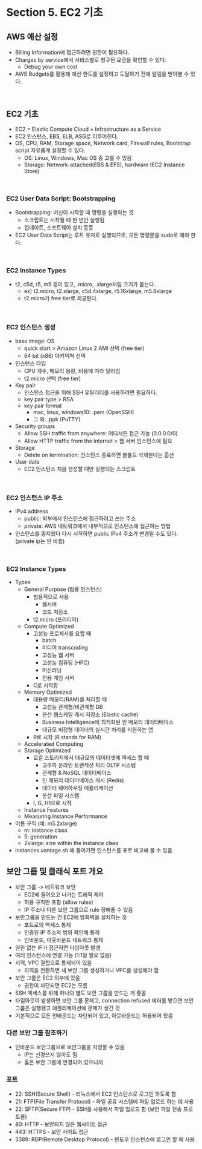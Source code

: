 # Section 5. EC2 기초

## AWS 예산 설정
- Billing Information에 접근하려면 권한이 필요하다.
- Charges by service에서 서비스별로 청구된 요금을 확인할 수 있다.
  - Debug your own cost
- AWS Budgets를 활용해 예산 한도를 설정하고 도달하기 전에 알림을 받아볼 수 있다.

<br/>

## EC2 기초
- EC2 = Elastic Compute Cloud = Infrastructure as a Service
- EC2 인스턴스, EBS, ELB, ASG로 이루어진다.
- OS, CPU, RAM, Storage space, Network card, Firewall rules, Bootstrap script 자유롭게 설정할 수 있다. 
  - OS: Linux, Windows, Mac OS 중 고를 수 있음
  - Storage: Network-attached(EBS & EFS), hardware (EC2 Instance Store)

<br/>

### EC2 User Data Script: Bootstrapping
- Bootstrapping: 머신이 시작할 때 명령을 실행하는 것
  - 스크립트는 시작될 때 한 번만 실행됨
  - 업데이트, 소프트웨어 설치 등등
- EC2 User Data Script는 루트 유저로 실행되므로, 모든 명령문을 sudo로 해야 한다.

<br/>

### EC2 Instance Types
- t2, c5d, r5, m5 등이 있고, .micro, .xlarge처럼 크기가 붙는다.
  - ex) t2.micro, t2.xlarge, c5d.4xlarge, r5.16xlarge, m5.8xlarge
  - t2.micro가 free tier로 제공된다.

<br/>

### EC2 인스턴스 생성
- base image: OS
  - quick start > Amazon Linux 2 AMI 선택 (free tier)
  - 64 bit (x86) 아키텍쳐 선택
- 인스턴스 타입
  - CPU 개수, 메모리 용량, 비용에 따라 달라짐
  - t2.micro 선택 (free tier)
- Key pair
  - 인스턴스 접근을 위해 SSH 유틸리티를 사용하려면 필요하다.
  - key pair type > RSA
  - key pair format 
    - mac, linux, windows10: .pem (OpenSSH)
    - 그 외: .ppk (PuTTY)
- Security groups
  - Allow SSH traffic from anywhere: 어디서든 접근 가능 (0.0.0.0/0)
  - Allow HTTP traffic from the internet > 웹 서버 인스턴스에 필요
- Storage
  - Delete on termination: 인스턴스 종료하면 볼륨도 삭제한다는 옵션
- User data
  - EC2 인스턴스 처음 생성할 때만 실행되는 스크립트

<br/>

### EC2 인스턴스 IP 주소
- IPv4 address
  - public: 외부에서 인스턴스에 접근하려고 쓰는 주소
  - private: AWS 네트워크에서 내부적으로 인스턴스에 접근하는 방법
- 인스턴스를 중지했다 다시 시작하면 public IPv4 주소가 변경될 수도 있다. (private ip는 안 바뀜)

<br/>

### EC2 Instance Types
- Types
  - General Purpose (범용 인스턴스)
    - 범용적으로 사용
      - 웹서버
      - 코드 저장소
    - t2.micro (프리티어)
  - Compute Optimized
    - 고성능 프로세서를 요할 때
      - batch
      - 미디어 transcoding
      - 고성능 웹 서버
      - 고성능 컴퓨팅 (HPC)
      - 머신러닝
      - 전용 게임 서버
    - C로 시작함
  - Memory Optimized
    - 대용량 메모리(RAM)를 처리할 때
      - 고성능 관계형/비관계형 DB
      - 분산 웹스케일 캐시 저장소 (Elastic cache)
      - Business Intelligence에 최적화된 인 메모리 데이터베이스
      - 대규모 비정형 데이터의 실시간 처리를 지원하는 앱
    - R로 시작 (R stands for RAM)
  - Accelerated Computing
  - Storage Optimized
    - 로컬 스토리지에서 대규모의 데이터셋에 액세스 할 때
      - 고주파 온라인 트랜젝션 처리 OLTP 시스템
      - 관계형 & NoSQL 데이터베이스
      - 인 메모리 데이터베이스 캐시 (Redis) 
      - 데이터 웨어하우징 애플리케이션
      - 분산 파일 시스템
    - I, G, H1으로 시작
  - Instance Features
  - Measuring Instance Performance
- 이름 규칙 (예: m5.2xlarge)
  - m: instance class
  - 5: generation
  - 2xlarge: size within the instance class
- instances.vantage.sh 에 들어가면 인스턴스를 표로 비교해 볼 수 있음

## 보안 그룹 및 클래식 포트 개요
- 보안 그룹 -> 네트워크 보안
  - EC2에 들어오고 나가는 트래픽 제어
  - 허용 규칙만 포함 (allow rules)
  - IP 주소나 다른 보안 그룹으로 rule 정해줄 수 있음
- 보안그룹을 만드는 건 EC2에 방화벽을 설치하는 것
  - 포트로의 액세스 통제
  - 인증된 IP 주소의 범위 확인해 통제
  - 인바운드, 아웃바운드 네트워크 통제
- 권한 없는 IP가 접근하면 타임아웃 발생
- 여러 인스턴스에 연결 가능 (1:1일 필요 없음)
- 지역, VPC 결합으로 통제되어 있음
  - 지역을 전환하면 새 보안 그룹 생성하거나 VPC를 생성해야 함
- 보안 그룹은 EC2 외부에 있음
  - 권한이 차단되면 EC2는 모름
- SSH 액세스를 위해 하나의 별도 보안 그룹을 만드는 게 좋음
- 타임아웃이 발생하면 보안 그룹 문제고, connection refused 에러를 받으면 보안 그룹은 실행됐고 애플리케이션에 문제가 생긴 것
- 기본적으로 모든 인바운드는 차단되어 있고, 아웃바운드는 허용되어 있음

### 다른 보안 그룹 참조하기
- 인바운드 보안그룹으로 보안그룹을 지정할 수 있음
  - IP는 신경쓰지 않아도 됨
  - 옳은 보안 그룹에 연결되어 있으니까

### 포트
- 22: SSH(Secure Shell) - 리눅스에서 EC2 인스턴스로 로그인 하도록 함
- 21: FTP(File Transfer Protocol) - 파일 공유 시스템에 파일 업로드 하는 데 사용
- 22: SFTP(Secure FTP) - SSH를 사용해서 파일 업로드 함 (보안 파일 전송 프로토콜)
- 80: HTTP - 보안되지 않은 웹사이트 접근
- 443: HTTPS - 보안 사이트 접근
- 3389: RDP(Remote Desktop Protocol) - 윈도우 인스턴스에 로그인 할 때 사용

